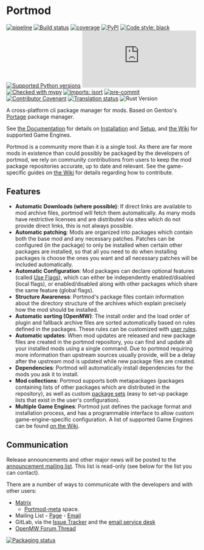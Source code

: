 # Portmod

[![pipeline](https://gitlab.com/portmod/portmod/badges/master/pipeline.svg)](https://gitlab.com/portmod/portmod/-/commits/master)
[![Build status](https://ci.appveyor.com/api/projects/status/73nlk92oj22jbyfj/branch/master?svg=true&passingText=Windows%20OK&failingText=windows%20failed)](https://ci.appveyor.com/project/portmod/portmod/branch/master)
[![coverage](https://gitlab.com/portmod/portmod/badges/master/coverage.svg)](https://gitlab.com/portmod/portmod/-/commits/master)
[![PyPI](https://img.shields.io/pypi/v/portmod)](https://pypi.org/project/portmod/)
[![Code style: black](https://img.shields.io/badge/code%20style-black-000000.svg)](https://github.com/psf/black)
[![Supported Python
versions](https://img.shields.io/pypi/pyversions/portmod.svg)](https://pypi.org/project/portmod/)
[![Chat](https://img.shields.io/matrix/portmod:matrix.org)](https://matrix.to/#/#portmod:matrix.org)
[![Checked with mypy](http://www.mypy-lang.org/static/mypy_badge.svg)](http://mypy-lang.org/)
[![Imports: isort](https://img.shields.io/badge/%20imports-isort-%231674b1?style=flat&labelColor=ef8336)](https://pycqa.github.io/isort/)
[![pre-commit](https://img.shields.io/badge/pre--commit-enabled-brightgreen?logo=pre-commit&logoColor=white)](https://github.com/pre-commit/pre-commit)
[![Contributor Covenant](https://img.shields.io/badge/Contributor%20Covenant-2.1-4baaaa.svg)](code_of_conduct.md)
[![Translation status](https://hosted.weblate.org/widgets/portmod/-/portmod/svg-badge.svg)](https://hosted.weblate.org/engage/portmod/)
![Rust Version](https://img.shields.io/badge/rustc-1.75+-blue.svg)

A cross-platform cli package manager for mods. Based on Gentoo's [Portage](https://wiki.gentoo.org/wiki/Portage) package manager.

See [the Documentation](https://portmod.readthedocs.io/en/stable/) for details on [Installation](https://portmod.readthedocs.io/en/stable/install/index.html) and [Setup](https://portmod.readthedocs.io/en/stable/setup.html), and [the Wiki](https://gitlab.com/portmod/portmod/-/wikis/home) for supported Game Engines.

Portmod is a community more than it is a single tool. As there are far more mods in existence than could possibly be packaged by the developers of portmod, we rely on community contributions from users to keep the mod package repositories accurate, up to date and relevant. See the game-specific guides on [the Wiki](https://gitlab.com/portmod/portmod/-/wikis/home) for details regarding how to contribute.

## Features

- **Automatic Downloads (where possible)**: If direct links are available to mod archive files, portmod will fetch them automatically. As many mods have restrictive licenses and are distributed via sites which do not provide direct links, this is not always possible.
- **Automatic patching**: Mods are organized into packages which contain both the base mod and any necessary patches. Patches can be configured (in the package) to only be installed when certain other packages are installed, so that all you need to do when installing packages is choose the ones you want and all necessary patches will be included automatically.
- **Automatic Configuration**: Mod packages can declare optional features (called [Use Flags](https://portmod.readthedocs.io/en/stable/concepts/use-flags.html)), which can either be independently enabled/disabled (local flags), or enabled/disabled along with other packages which share the same feature (global flags).
- **Structure Awareness**: Portmod's package files contain information about the directory structure of the archives which explain precisely how the mod should be installed.
- **Automatic sorting (OpenMW)**: The install order and the load order of plugin and fallback archive files are sorted automatically based on rules defined in the packages. These rules can be customized with [user rules](https://gitlab.com/portmod/portmod/-/wikis/OpenMW/user-sorting-rules).
- **Automatic updates**: When mod updates are released and new package files are created in the portmod repository, you can find and update all your installed mods using a single command. Due to portmod requiring more information than upstream sources usually provide, will be a delay after the upstream mod is updated while new package files are created.
- **Dependencies**: Portmod will automatically install dependencies for the mods you ask it to install.
- **Mod collections**: Portmod supports both metapackages (packages containing lists of other packages which are distributed in the repository), as well as custom [package sets](https://portmod.readthedocs.io/en/stable/concepts/sets.html) (easy to set-up package lists that exist in the user's configuration).
- **Multiple Game Engines**: Portmod just defines the package format and installation process, and has a programmable interface to allow custom game-engine-specific configuration. A list of supported Game Engines can be found [on the Wiki](https://gitlab.com/portmod/portmod/-/wikis/home#architectures).

## Communication

Release announcements and other major news will be posted to the [announcement mailing list](https://lists.sr.ht/~bmw/portmod-announce). This list is read-only (see below for the list you can contact).

There are a number of ways to communicate with the developers and with other users:

- [Matrix](https://matrix.to/#/+portmod:matrix.org)
  - [Portmod-meta](https://matrix.to/#/#portmod-meta:matrix.org) space.
- Mailing List - [Page](https://lists.sr.ht/~bmw/portmod) - [Email](mailto:~bmw/portmod@lists.sr.ht)
- GitLab, via the [Issue Tracker](https://gitlab.com/portmod/portmod/-/issues) and the [email service desk](mailto:incoming+portmod-portmod-9660349-issue-@incoming.gitlab.com)
- [OpenMW Forum Thread](https://forum.openmw.org/viewtopic.php?f=40&t=5875)

[![Packaging status](https://repology.org/badge/vertical-allrepos/portmod.svg)](https://repology.org/project/portmod/versions)
